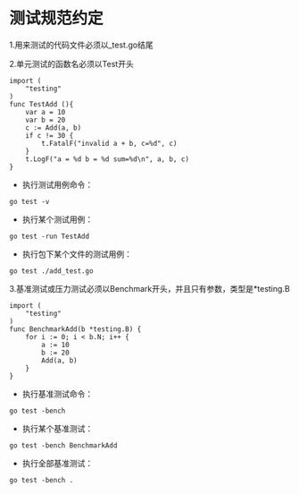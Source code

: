 测试规范约定
============
1.用来测试的代码文件必须以_test.go结尾

2.单元测试的函数名必须以Test开头
```$xslt
import (
    "testing"
)
func TestAdd (){
    var a = 10
    var b = 20
    c := Add(a, b)
    if c != 30 {
        t.FatalF("invalid a + b, c=%d", c)
    }
    t.LogF("a = %d b = %d sum=%d\n", a, b, c)
}
```
* 执行测试用例命令：
```$xslt
go test -v
```
* 执行某个测试用例：
```$xslt
go test -run TestAdd
```
* 执行包下某个文件的测试用例：
```$xslt
go test ./add_test.go
```
3.基准测试或压力测试必须以Benchmark开头，并且只有参数，类型是*testing.B
```$xslt
import (
    "testing"
)
func BenchmarkAdd(b *testing.B) {
    for i := 0; i < b.N; i++ {
        a := 10
        b := 20
        Add(a, b)
    }
}
```
* 执行基准测试命令：
```$xslt
go test -bench
```
* 执行某个基准测试：
```$xslt
go test -bench BenchmarkAdd
```
* 执行全部基准测试：
```$xslt
go test -bench .
```
